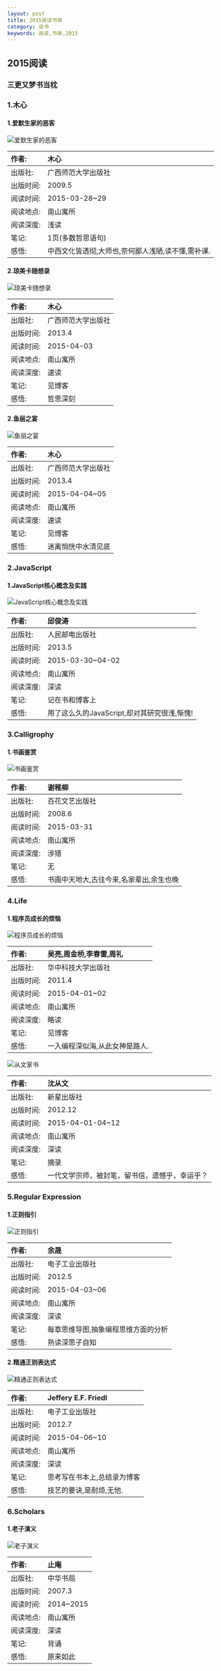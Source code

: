 ```yaml
---
layout: post
title: 2015阅读书单
category: 读书
keywords: 阅读,书单,2015
---
```


## 2015阅读

### 三更又梦书当枕

### 1.木心

#### 1.爱默生家的恶客

![爱默生家的恶客](/../../assets/img/book/2015/Emerson.jpg)

| 作者:    |木心                                    | 
|:--------|:--------------------------------------|
| 出版社:  |广西师范大学出版社                         |
| 出版时间: |2009.5                                  |
| 阅读时间: |2015-03-28~29                           |
| 阅读地点: |南山寓所                                  |
| 阅读深度: |浅读                                     |
| 笔记:    |1页(多数哲思语句)                          |
| 感悟:    |中西文化皆透彻,大师也,奈何鄙人浅陋,读不懂,需补课.|

#### 2.琼美卡随想录

![琼美卡随想录](/../../assets/img/book/2015/Joan_makar.jpg)

| 作者:    |木心                                    | 
|:--------|:--------------------------------------|
| 出版社:  |广西师范大学出版社                         |
| 出版时间: |2013.4                                  |
| 阅读时间: |2015-04-03                           |
| 阅读地点: |南山寓所                                  |
| 阅读深度: |速读                                     |
| 笔记:    |见博客                                    |
| 感悟:    |哲思深刻                                  |

#### 2.鱼丽之宴

![鱼丽之宴](/../../assets/img/book/2015/fish.jpg)

| 作者:    |木心                                    | 
|:--------|:--------------------------------------|
| 出版社:  |广西师范大学出版社                         |
| 出版时间: |2013.4                                  |
| 阅读时间: |2015-04-04~05                           |
| 阅读地点: |南山寓所                                  |
| 阅读深度: |速读                                     |
| 笔记:    |见博客                                    |
| 感悟:    |迷离惝恍中水清见底                         |

### 2.JavaScript

#### 1.JavaScript核心概念及实践

![JavaScript核心概念及实践](/../../assets/img/book/2015/JavaScript_qiu.jpg)


| 作者:    |邱俊涛                                    | 
|:--------|:--------------------------------------|
| 出版社:  |人民邮电出版社                         |
| 出版时间: |2013.5                                  |
| 阅读时间: |2015-03-30~04-02                           |
| 阅读地点: |南山寓所                                  |
| 阅读深度: |深读                                     |
| 笔记:    |记在书和博客上                          |
| 感悟:    |用了这么久的JavaScript,却对其研究很浅,惭愧!|


### 3.Calligrophy

#### 1.书画鉴赏

![书画鉴赏](/../../assets/img/book/2015/painting_and_calligraphy.jpg)


| 作者:    |谢稚柳                                    | 
|:--------|:--------------------------------------|
| 出版社:  |百花文艺出版社                         |
| 出版时间: |2008.6                                  |
| 阅读时间: |2015-03-31                           |
| 阅读地点: |南山寓所                                  |
| 阅读深度: |涉猎                                     |
| 笔记:    |无                                        |
| 感悟:    |书画中天地大,古往今来,名家辈出,余生也晚     |

### 4.Life

#### 1.程序员成长的烦恼

![程序员成长的烦恼](/../../assets/img/book/2015/programmer_grow_up.jpg)


| 作者:    |吴亮,周金桥,李春雷,周礼                                    | 
|:--------|:--------------------------------------|
| 出版社:  |华中科技大学出版社                         |
| 出版时间: |2011.4                                  |
| 阅读时间: |2015-04-01~02                           |
| 阅读地点: |南山寓所                                  |
| 阅读深度: |略读                                     |
| 笔记:    |见博客                                        |
| 感悟:    |一入编程深似海,从此女神是路人.              |

![从文家书](/../../assets/img/book/congwen_mail.jpg)


| 作者:    |沈从文                                    | 
|:--------|:--------------------------------------|
| 出版社:  |新星出版社                               |
| 出版时间: |2012.12                                  |
| 阅读时间: |2015-04-01-04~12                           |
| 阅读地点: |南山寓所                                  |
| 阅读深度: |深读                                     |
| 笔记:    |摘录                                        |
| 感悟:    |一代文学宗师，被封笔，留书信，遗憾乎，幸运乎？|

### 5.Regular Expression

#### 1.正则指引

![正则指引](/../../assets/img/book/2015/reqular_expression_yet_another_introduction.jpg)


| 作者:    |余晟                                   | 
|:--------|:--------------------------------------|
| 出版社:  |电子工业出版社                         |
| 出版时间: |2012.5                                  |
| 阅读时间: |2015-04-03~06                           |
| 阅读地点: |南山寓所                                  |
| 阅读深度: |深读                                     |
| 笔记:    |每章思维导图,抽象编程思维方面的分析         |
| 感悟:    |熟读深思子自知              |


#### 2.精通正则表达式

![精通正则表达式](/../../assets/img/book/2015/mastering_regular_expression.jpg)


| 作者:    |Jeffery E.F. Friedl                   | 
|:--------|:--------------------------------------|
| 出版社:  |电子工业出版社                         |
| 出版时间: |2012.7                                  |
| 阅读时间: |2015-04-06~10                           |
| 阅读地点: |南山寓所                                  |
| 阅读深度: |深读                                     |
| 笔记:     |思考写在书本上,总结录为博客               |
| 感悟:     |技艺的要诀,是耐烦,无他.                    |


### 6.Scholars

#### 1.老子演义

![老子演义](/../../assets/img/book/2015/laozi_zhian.jpg)


| 作者:    |止庵                                   | 
|:--------|:--------------------------------------|
| 出版社:  |中华书局                                |
| 出版时间: |2007.3                                  |
| 阅读时间: |2014~2015                           |
| 阅读地点: |南山寓所                                  |
| 阅读深度: |深读                                     |
| 笔记:    |背诵                                   |
| 感悟:    |原来如此                               |
